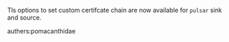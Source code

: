Tls options to set custom certifcate chain are now available for `pulsar` sink and source.

authers:pomacanthidae